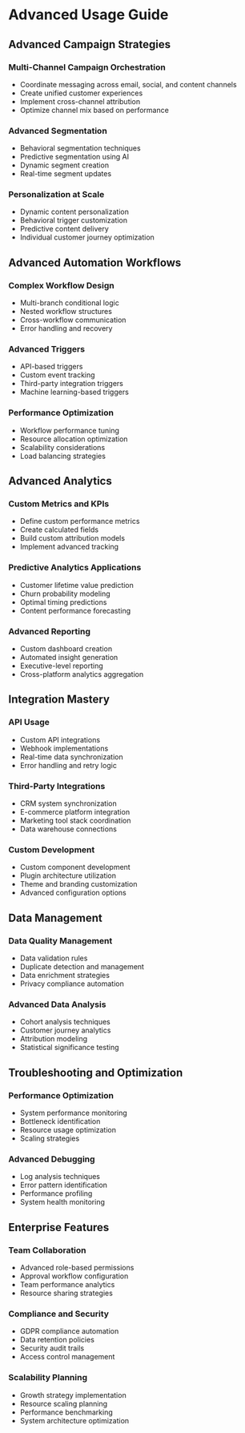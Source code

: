 
# Advanced Usage Guide

## Advanced Campaign Strategies

### Multi-Channel Campaign Orchestration
- Coordinate messaging across email, social, and content channels
- Create unified customer experiences
- Implement cross-channel attribution
- Optimize channel mix based on performance

### Advanced Segmentation
- Behavioral segmentation techniques
- Predictive segmentation using AI
- Dynamic segment creation
- Real-time segment updates

### Personalization at Scale
- Dynamic content personalization
- Behavioral trigger customization
- Predictive content delivery
- Individual customer journey optimization

## Advanced Automation Workflows

### Complex Workflow Design
- Multi-branch conditional logic
- Nested workflow structures
- Cross-workflow communication
- Error handling and recovery

### Advanced Triggers
- API-based triggers
- Custom event tracking
- Third-party integration triggers
- Machine learning-based triggers

### Performance Optimization
- Workflow performance tuning
- Resource allocation optimization
- Scalability considerations
- Load balancing strategies

## Advanced Analytics

### Custom Metrics and KPIs
- Define custom performance metrics
- Create calculated fields
- Build custom attribution models
- Implement advanced tracking

### Predictive Analytics Applications
- Customer lifetime value prediction
- Churn probability modeling
- Optimal timing predictions
- Content performance forecasting

### Advanced Reporting
- Custom dashboard creation
- Automated insight generation
- Executive-level reporting
- Cross-platform analytics aggregation

## Integration Mastery

### API Usage
- Custom API integrations
- Webhook implementations
- Real-time data synchronization
- Error handling and retry logic

### Third-Party Integrations
- CRM system synchronization
- E-commerce platform integration
- Marketing tool stack coordination
- Data warehouse connections

### Custom Development
- Custom component development
- Plugin architecture utilization
- Theme and branding customization
- Advanced configuration options

## Data Management

### Data Quality Management
- Data validation rules
- Duplicate detection and management
- Data enrichment strategies
- Privacy compliance automation

### Advanced Data Analysis
- Cohort analysis techniques
- Customer journey analytics
- Attribution modeling
- Statistical significance testing

## Troubleshooting and Optimization

### Performance Optimization
- System performance monitoring
- Bottleneck identification
- Resource usage optimization
- Scaling strategies

### Advanced Debugging
- Log analysis techniques
- Error pattern identification
- Performance profiling
- System health monitoring

## Enterprise Features

### Team Collaboration
- Advanced role-based permissions
- Approval workflow configuration
- Team performance analytics
- Resource sharing strategies

### Compliance and Security
- GDPR compliance automation
- Data retention policies
- Security audit trails
- Access control management

### Scalability Planning
- Growth strategy implementation
- Resource scaling planning
- Performance benchmarking
- System architecture optimization
